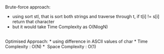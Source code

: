Brute-force approach:
* using sort stl, that is sort both strings and traverse through t, if t[i] != s[i] return that character
* but it would take Time Complexity as O(NlogN)
<br>
Optimised Approach:
* using difference in ASCII values of char
*  Time Complexity : O(N)
*  Space Complexity : O(1)